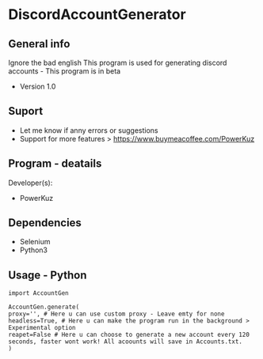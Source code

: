 # DiscordAccountGenerator

## General info
Ignore the bad english
This program is used for generating discord accounts - This program is in beta
* Version 1.0

## Suport
* Let me know if anny errors or suggestions
* Support for more features > https://www.buymeacoffee.com/PowerKuz

## Program - deatails
Developer(s):
* PowerKuz

## Dependencies

* Selenium
* Python3

## Usage - Python

```
import AccountGen

AccountGen.generate(
proxy='', # Here u can use custom proxy - Leave emty for none
headless=True, # Here u can make the program run in the background > Experimental option
reapet=False # Here u can choose to generate a new account every 120 seconds, faster wont work! All acoounts will save in Accounts.txt.
)
```


